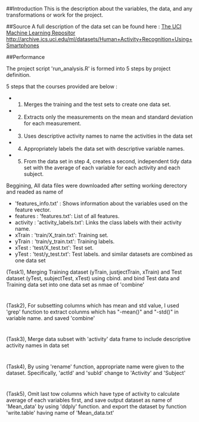 ##Introduction
This is the description about the variables, the data, and any transformations or work for the project.

##Source
A full description of the data set can be found here : [The UCI Machine Learning Repositor](http://archive.ics.uci.edu/ml/datasets/Human+Activity+Recognition+Using+Smartphones)
http://archive.ics.uci.edu/ml/datasets/Human+Activity+Recognition+Using+Smartphones

##Performance

The project script 'run_analysis.R' is formed into 5 steps by project definition.

5 steps that the courses provided are below :
- 1. Merges the training and the test sets to create one data set. 
- 2. Extracts only the measurements on the mean and standard deviation for each measurement. 
- 3. Uses descriptive activity names to name the activities in the data set
- 4. Appropriately labels the data set with descriptive variable names. 
- 5. From the data set in step 4, creates a second, independent tidy data set with the average of each variable for each activity and each subject.

Beggining, All data files were downloaded after setting working derectory and readed as name of
- 'features_info.txt' : Shows information about the variables used on the feature vector.
- features            : 'features.txt': List of all features.
- activity            : 'activity_labels.txt': Links the class labels with their activity name.
- xTrain              : 'train/X_train.txt': Training set.
- yTrain              : 'train/y_train.txt': Training labels.
- xTest               : 'test/X_test.txt': Test set.
- yTest               : 'test/y_test.txt': Test labels.
and similar datasets are combined as one data set

(Tesk1), Merging Training dataset (yTrain, justjectTrain, xTrain) and Test dataset (yTest, subjectTest, xTest) using cbind. and bind Test data and Training data set into one data set as nmae of 'combine'
#
(Task2), For subsetting columns which has mean and std value, I used 'grep' function to extract colunms which has "-mean()" and "-std()" in variable name. and saved 'combine'
#
(Task3), Merge data subset with 'activity' data frame to include descriptive activity names in data set
#
(Task4), By using 'rename' function, appropriate name were given to the dataset. Specifically, 'actId' and 'subId' change to 'Activity' and 'Subject'
#
(Task5), Omit last tow columns which have type of activity to calculate average of each variables first, and save output dataset as name of 'Mean_data' by using 'ddply' function. and export the dataset by function 'write.table' having name of 'Mean_data.txt'
